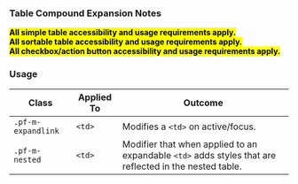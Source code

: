 ### Table Compound Expansion Notes

<mark>**All simple table accessibility and usage requirements apply.**</mark>
<br>
<mark>**All sortable table accessibility and usage requirements apply.**</mark>
<br>
<mark>**All checkbox/action button accessibility and usage requirements apply.**</mark>


### Usage

| Class | Applied To | Outcome |
| -- | -- | -- |
| `.pf-m-expandlink` | `<td>` | Modifies a `<td>` on active/focus. |
| `.pf-m-nested` | `<td>` | Modifier that when applied to an expandable `<td>` adds styles that are reflected in the nested table. |

